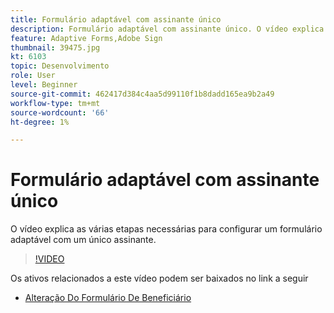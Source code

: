 ```yaml
---
title: Formulário adaptável com assinante único
description: Formulário adaptável com assinante único. O vídeo explica as várias etapas necessárias para configurar um formulário adaptável com um único assinante.
feature: Adaptive Forms,Adobe Sign
thumbnail: 39475.jpg
kt: 6103
topic: Desenvolvimento
role: User
level: Beginner
source-git-commit: 462417d384c4aa5d99110f1b8dadd165ea9b2a49
workflow-type: tm+mt
source-wordcount: '66'
ht-degree: 1%

---
```


# Formulário adaptável com assinante único


O vídeo explica as várias etapas necessárias para configurar um formulário adaptável com um único assinante.

>[!VIDEO](https://video.tv.adobe.com/v/39475/?quality=9&learn=on)

Os ativos relacionados a este vídeo podem ser baixados no link a seguir

* [Alteração Do Formulário De Beneficiário ](assets/change-of-beneficiary-form.zip)
